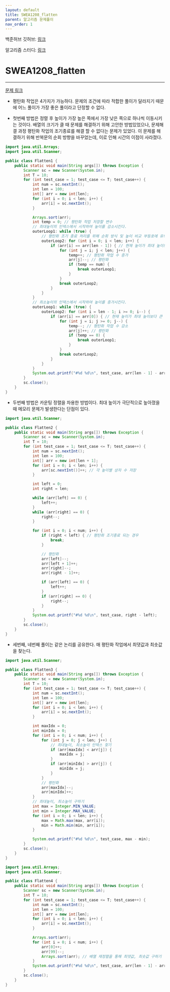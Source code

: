```yaml
---
layout: default
title: SWEA1208_flatten
parent: 알고리즘 문제풀이
nav_order: 1
---
```


백준허브 깃허브: [링크](https://github.com/gubeomlee/algorithm)

알고리즘 스터디: [링크](https://github.com/yyoungl/SSAFY10-Class8-Algo)

# SWEA1208_flatten

---

[문제 링크](https://swexpertacademy.com/main/code/problem/problemDetail.do?contestProbId=AV139KOaABgCFAYh)

- 평탄화 작업은 4가지가 가능하다. 문제의 조건에 따라 적합한 풀이가 달라지기 때문에 어느 풀이가 가장 좋은 풀이라고 단정할 수 없다.

- 첫번째 방법은 정렬 후 높이가 가장 높은 쪽에서 가장 낮은 쪽으로 하나씩 이동시키는 것이다. 배열의 크기가 클 때 문제를 해결하기 위해 고안한 방법있었으나, 문제해결 과정 평탄화 작업의 조기종료를 해결 할 수 없다는 문제가 있었다. 이 문제를 해결하기 위해 반복문의 순회 방향을 바꾸었는데, 이로 인해 시간의 이점이 사라졌다.

```java
import java.util.Arrays;
import java.util.Scanner;

public class Flatten1 {
	public static void main(String args[]) throws Exception {
		Scanner sc = new Scanner(System.in);
		int T = 10;
		for (int test_case = 1; test_case <= T; test_case++) {
			int num = sc.nextInt();
			int len = 100;
			int[] arr = new int[len];
			for (int i = 0; i < len; i++) {
				arr[i] = sc.nextInt();
			}

			Arrays.sort(arr);
			int temp = 0; // 평탄화 작업 저장할 변수
			// 최대높이의 인덱스에서 시작하여 높이를 감소시킨다.
			outerLoop1: while (true) {
				// 평탄화 조기 종료 처리를 위해 순회 방식 및 높이 비교 부등호에 유의해야 한다.
				outerLoop2: for (int i = 0; i < len; i++) {
					if (arr[i] == arr[len - 1]) { // 현재 높이가 최대 높이보다 작은 경우
						for (int j = i; j < len; j++) {
							temp++; // 평탄화 작업 수 증가
							arr[j]--; // 평탄화
							if (temp == num) {
								break outerLoop1;
							}
						}
						break outerLoop2;
					}
				}
			}
			// 최소높이의 인덱스에서 시작하여 높이를 증가시킨다.
			outerLoop1: while (true) {
				outerLoop2: for (int i = len - 1; i >= 0; i--) {
					if (arr[i] == arr[0]) { // 현재 높이가 최대 높이보다 큰 경우
						for (int j = i; j >= 0; j--) {
							temp--; // 평탄화 작업 수 감소
							arr[j]++; // 평탄화
							if (temp == 0) {
								break outerLoop1;
							}
						}
						break outerLoop2;
					}
				}
			}
			System.out.printf("#%d %d\n", test_case, arr[len - 1] - arr[0]);
		}
		sc.close();
	}
}
```

- 두번째 방법은 카운팅 정렬을 차용한 방법이다. 최대 높이가 극단적으로 높아졌을 때 메모리 문제가 발생한다는 단점이 있다.

```java
import java.util.Scanner;

public class Flatten2 {
	public static void main(String args[]) throws Exception {
		Scanner sc = new Scanner(System.in);
		int T = 10;
		for (int test_case = 1; test_case <= T; test_case++) {
			int num = sc.nextInt();
			int len = 100;
			int[] arr = new int[len + 1];
			for (int i = 0; i < len; i++) {
				arr[sc.nextInt()]++; // 각 높이별 상자 수 저장
			}

			int left = 0;
			int right = len;

			while (arr[left] == 0) {
				left++;
			}
			while (arr[right] == 0) {
				right--;
			}

			for (int i = 0; i < num; i++) {
				if (right < left) { // 평탄화 조기종료 되는 경우
					break;
				}

				// 평탄화
				arr[left]--;
				arr[left + 1]++;
				arr[right]--;
				arr[right - 1]++;

				if (arr[left] == 0) {
					left++;
				}
				if (arr[right] == 0) {
					right--;
				}
			}
			System.out.printf("#%d %d\n", test_case, right - left);
		}
		sc.close();
	}
}
```

- 세번째, 네번째 풀이는 같은 논리를 공유한다. 매 평탄화 작업에서 최댓값과 최솟값을 찾는다.

```java
import java.util.Scanner;

public class Flatten3 {
	public static void main(String args[]) throws Exception {
		Scanner sc = new Scanner(System.in);
		int T = 10;
		for (int test_case = 1; test_case <= T; test_case++) {
			int num = sc.nextInt();
			int len = 100;
			int[] arr = new int[len];
			for (int i = 0; i < len; i++) {
				arr[i] = sc.nextInt();
			}

			int maxIdx = 0;
			int minIdx = 0;
			for (int i = 0; i < num; i++) {
				for (int j = 0; j < len; j++) {
					// 최대높이, 최소높이 인덱스 찾기
					if (arr[maxIdx] < arr[j]) {
						maxIdx = j;
					}
					if (arr[minIdx] > arr[j]) {
						minIdx = j;
					}
				}
				// 평탄화
				arr[maxIdx]--;
				arr[minIdx]++;
			}
			// 최대높이, 최소높이 구하기
			int max = Integer.MIN_VALUE;
			int min = Integer.MAX_VALUE;
			for (int i = 0; i < len; i++) {
				max = Math.max(max, arr[i]);
				min = Math.min(min, arr[i]);
			}

			System.out.printf("#%d %d\n", test_case, max - min);
		}
		sc.close();
	}
}
```

```java
import java.util.Arrays;
import java.util.Scanner;

public class Flatten4 {
	public static void main(String args[]) throws Exception {
		Scanner sc = new Scanner(System.in);
		int T = 10;
		for (int test_case = 1; test_case <= T; test_case++) {
			int num = sc.nextInt();
			int len = 100;
			int[] arr = new int[len];
			for (int i = 0; i < len; i++) {
				arr[i] = sc.nextInt();
			}

			Arrays.sort(arr);
			for (int i = 0; i < num; i++) {
				arr[0]++;
				arr[99]--;
				Arrays.sort(arr); // 배열 재정렬을 통해 최댓값, 최솟값 구하기
			}
			System.out.printf("#%d %d\n", test_case, arr[len - 1] - arr[0]);
		}
		sc.close();
	}
}
```
